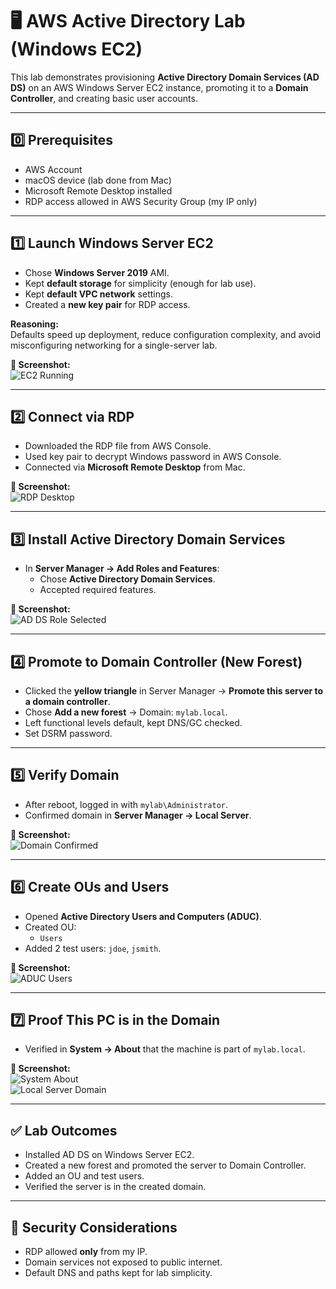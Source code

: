 # 🖥️ AWS Active Directory Lab (Windows EC2)

This lab demonstrates provisioning **Active Directory Domain Services (AD DS)** on an AWS Windows Server EC2 instance, promoting it to a **Domain Controller**, and creating basic user accounts.

---

## 0️⃣ Prerequisites
- AWS Account
- macOS device (lab done from Mac)
- Microsoft Remote Desktop installed
- RDP access allowed in AWS Security Group (my IP only)

---

## 1️⃣ Launch Windows Server EC2
- Chose **Windows Server 2019** AMI.
- Kept **default storage** for simplicity (enough for lab use).
- Kept **default VPC network** settings.
- Created a **new key pair** for RDP access.

**Reasoning:**  
Defaults speed up deployment, reduce configuration complexity, and avoid misconfiguring networking for a single-server lab.

**📸 Screenshot:**  
![EC2 Running](<img width="1851" height="1172" alt="Image" src="https://github.com/user-attachments/assets/d00e8934-d07a-4fcd-bc3c-e3076d4b7314" />)

---

## 2️⃣ Connect via RDP
- Downloaded the RDP file from AWS Console.
- Used key pair to decrypt Windows password in AWS Console.
- Connected via **Microsoft Remote Desktop** from Mac.

**📸 Screenshot:**  
![RDP Desktop](<img width="1819" height="1072" alt="Image" src="https://github.com/user-attachments/assets/edc7bb6e-76ab-48e4-8c68-16c8b7ca1475" />)

---

## 3️⃣ Install Active Directory Domain Services
- In **Server Manager → Add Roles and Features**:
  - Chose **Active Directory Domain Services**.
  - Accepted required features.

**📸 Screenshot:**  
![AD DS Role Selected](<img width="1280" height="720" alt="Image" src="https://github.com/user-attachments/assets/45822fea-e631-4d18-944c-ac48ecf03248" />)

---

## 4️⃣ Promote to Domain Controller (New Forest)
- Clicked the **yellow triangle** in Server Manager → **Promote this server to a domain controller**.
- Chose **Add a new forest** → Domain: `mylab.local`.
- Left functional levels default, kept DNS/GC checked.
- Set DSRM password.

---

## 5️⃣ Verify Domain
- After reboot, logged in with `mylab\Administrator`.
- Confirmed domain in **Server Manager → Local Server**.

**📸 Screenshot:**  
![Domain Confirmed](<img width="1280" height="720" alt="Image" src="https://github.com/user-attachments/assets/c69d8f98-e9ab-4952-b861-f75e06e5eaa3" />)

---

## 6️⃣ Create OUs and Users
- Opened **Active Directory Users and Computers (ADUC)**.
- Created OU:
  - `Users`
- Added 2 test users: `jdoe`, `jsmith`.

**📸 Screenshot:**   
![ADUC Users](<img width="2560" height="1440" alt="Image" src="https://github.com/user-attachments/assets/878dd790-660e-4d95-a18b-c6d943f1efb0" />)

---

## 7️⃣ Proof This PC is in the Domain
- Verified in **System → About** that the machine is part of `mylab.local`.

**📸 Screenshot:**  
![System About](<img width="400" height="473" alt="Image" src="https://github.com/user-attachments/assets/e2cc1f26-adee-42b2-afcb-eee5cbaedc1f" />)  
![Local Server Domain](<img width="2560" height="1440" alt="Image" src="https://github.com/user-attachments/assets/a4a58859-3aa7-417d-953b-258a2ca7644c" />)

---

## ✅ Lab Outcomes
- Installed AD DS on Windows Server EC2.
- Created a new forest and promoted the server to Domain Controller.
- Added an OU and test users.
- Verified the server is in the created domain.

---

## 🔐 Security Considerations
- RDP allowed **only** from my IP.
- Domain services not exposed to public internet.
- Default DNS and paths kept for lab simplicity.

